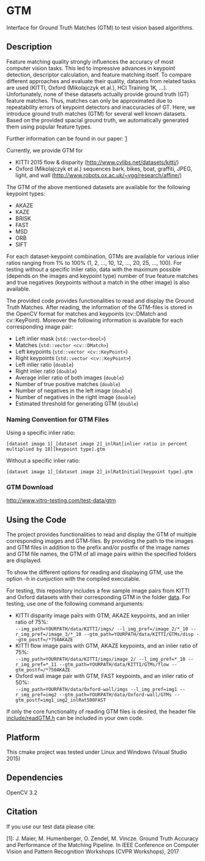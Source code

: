 # GTM
Interface for Ground Truth Matches (GTM) to test vision based algorithms.

## Description
Feature matching quality strongly influences the accuracy of most computer vision tasks. This led to impressive advances in keypoint detection, descriptor calculation, and feature matching itself. To compare different approaches and evaluate their quality, datasets from related tasks are used (KITTI, Oxford (Mikolajczyk et al.), HCI Training 1K, ...). Unfortunately, none of these datasets actually provide ground truth (GT) feature matches. Thus, matches can only be approximated due to repeatability errors of keypoint detectors and inaccuracies of GT. Here, we introduce ground truth matches (GTM) for several well known datasets. Based on the provided spacial ground truth, we automatically generated them using popular feature types. 

Further information can be found in our paper: [1](https://github.com/josefmaierfl/GTM/blob/master/README.md#citation)

Currently, we provide GTM for 
* KITTI 2015 flow & disparity (http://www.cvlibs.net/datasets/kitti/)
* Oxford (Mikolajczyk et al.) sequences bark, bikes, boat, graffiti, JPEG, light, and wall (http://www.robots.ox.ac.uk/~vgg/research/affine/)

The GTM of the above mentioned datasets are available for the following keypoint types:
* AKAZE
* KAZE
* BRISK
* FAST
* MSD
* ORB
* SIFT

For each dataset-keypoint combination, GTMs are available for various inlier ratios ranging from 1% to 100% (1, 2, ..., 10, 12, ..., 20, 25, ..., 100). For testing without a specific inlier ratio, data with the maximum possible (depends on the images and keypoint type) number of true feature matches and true negatives (keypoints without a match in the other image) is also available.

The provided code provides functionalities to read and display the Ground Truth Matches. After reading, the information of the GTM-files is stored in the OpenCV format for matches and keypoints (cv::DMatch and cv::KeyPoint). Moreover the following information is available for each corresponding image pair:
* Left inlier mask (`std::vector<bool>`)
* Matches (`std::vector <cv::DMatch>`)
* Left keypoints (`std::vector <cv::KeyPoint>`)
* Right keypoints (`std::vector <cv::KeyPoint>`)
* Left inlier ratio (`double`)
* Right inlier ratio (`double`)
* Average inlier ratio of both images (`double`)
* Number of true positive matches (`double`)
* Number of negatives in the left image (`double`)
* Number of negatives in the right image (`double`)
* Estimated threshold for generating GTM (`double`)

### Naming Convention for GTM Files
Using a specific inlier ratio:

`[dataset image 1]_[dataset image 2]_inlRat[inlier ratio in percent multiplied by 10][keypoint type].gtm`

Without a specific inlier ratio: 

`[dataset image 1]_[dataset image 2]_inlRatInitial[keypoint type].gtm`

### GTM Download
http://www.vitro-testing.com/test-data/gtm

## Using the Code
The project provides functionalities to read and display the GTM of multiple corresponding images and GTM-files. By providing the path to the images and GTM files in addition to the prefix and/or postfix of the image names and GTM file names, the GTM of all image pairs within the specified folders are displayed.

To show the different options for reading and displaying GTM, use the option -h in cunjuction with the compiled executable.

For testing, this repository includes a few sample image pairs from KITTI and Oxford datasets with their corresponding GTM in the folder [data](data). For testing, use one of the following command arguments:
* KITTI disparity image pairs with GTM, AKAZE keypoints, and an inlier ratio of 75%:  
`--img_path=YOURPATH/data/KITTI/imgs/ --l_img_pref=/image_2/*_10 --r_img_pref=/image_3/*_10 --gtm_path=YOURPATH/data/KITTI/GTMs/disp --gtm_postf=/*750AKAZE`
* KITTI flow image pairs with GTM, AKAZE keypoints, and an inlier ratio of 75%:  
`--img_path=YOURPATH/data/KITTI/imgs/image_2/ --l_img_pref=*_10 --r_img_pref=*_11 --gtm_path=YOURPATH/data/KITTI/GTMs/flow --gtm_postf=/*750AKAZE`
* Oxford wall image pair with GTM, FAST keypoints, and an inlier ratio of 50%:  
`--img_path=YOURPATH/data/Oxford-wall/imgs --l_img_pref=img1 --r_img_pref=img2 --gtm_path=YOURPATH/data/Oxford-wall/GTMs --gtm_postf=img1_img2_inlRat500FAST`

If only the core functionality of reading GTM files is desired, the header file [include/readGTM.h](include/readGTM.h) can be included in your own code.

## Platform
This cmake project was tested under Linux and Windows (Visual Studio 2015)

## Dependencies
OpenCV 3.2

## Citation
If you use our test data please cite: 

[1]: J. Maier, M. Humenberger, O. Zendel, M. Vincze. Ground Truth Accuracy and Performance of the Matching Pipeline. In IEEE Conference on Computer Vision and Pattern Recognition Workshops (CVPR Workshops), 2017
